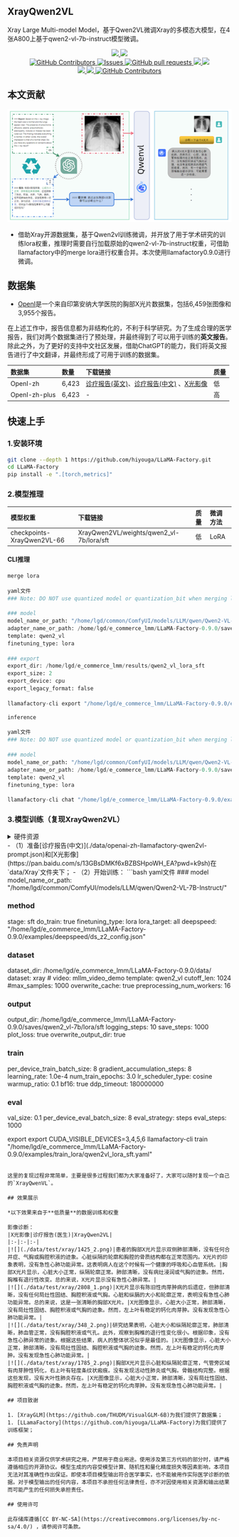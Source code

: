 ## XrayQwen2VL

Xray Large Multi-model Model，基于Qwen2VL微调Xray的多模态大模型，在4张A800上基于qwen2-vl-7b-instruct模型微调。

 <p align="center">
      <a href='https://github.com/leeguandong/XrayQwen2VL'>
            <img src='https://img.shields.io/badge/Project-Page-Green'>
      </a>
      <a href='https://github.com/leeguandong/XrayQwen2VL'>
            <img src='https://img.shields.io/badge/Paper-Arxiv-red'>
      </a>
      </br>
      <a href="https://github.com/leeguandong/XrayQwen2VL/graphs/contributors">
        <img alt="GitHub Contributors" src="https://img.shields.io/github/contributors/leeguandong/XrayQwen2VL" />
      </a>
      <a href="https://github.com/leeguandong/XrayQwen2VL/issues">
        <img alt="Issues" src="https://img.shields.io/github/issues/leeguandong/XrayQwen2VL?color=0088ff" />
      </a>
      <a href="https://github.com/leeguandong/XrayQwen2VL/pulls">
        <img alt="GitHub pull requests" src="https://img.shields.io/github/issues-pr/leeguandong/XrayQwen2VL?color=0088ff" />
      </a>
      <a href=href="https://github.com/leeguandong/XrayQwen2VL/stargazers">
        <img src="https://img.shields.io/github/stars/leeguandong/XrayQwen2VL?color=ccf">
      </a>
      <a href=href="https://github.com/leeguandong/XrayQwen2VL">
        <img src="https://img.shields.io/github/repo-size/leeguandong/XrayQwen2VL.svg?style=flat-square">
      </a>
      </br>
      <a href=href="https://github.com/leeguandong/XrayQwen2VL">
        <img src="https://visitor-badge.laobi.icu/badge?page_id=https://github.com/leeguandong/XrayQwen2VL">
      </a>
      <a href=href="https://github.com/leeguandong/XrayQwen2VL">
        <img src="https://img.shields.io/github/last-commit/leeguandong/XrayQwen2VL">
      </a>
      <a href="https://github.com/leeguandong/XrayQwen2VL/blob/main/LICENSE">
        <img alt="GitHub Contributors" src="https://img.shields.io/badge/License-CC%20BY--NC--SA%204.0-lightgrey.svg" />
      </a>
  </p>

## 本文贡献

![](./doc/xrayqwenvl.png)

- 借助Xray开源数据集，基于Qwen2vl训练微调，并开放了用于学术研究的训练lora权重，推理时需要自行加载原始的qwen2-vl-7b-instruct权重，可借助llamafactory中的merge lora进行权重合并。本次使用llamafactory0.9.0进行微调。
## 数据集

- [OpenI](https://openi.nlm.nih.gov/faq#collection)是一个来自印第安纳大学医院的胸部X光片数据集，包括6,459张图像和3,955个报告。

在上述工作中，报告信息都为非结构化的，不利于科学研究。为了生成合理的医学报告，我们对两个数据集进行了预处理，并最终得到了可以用于训练的**英文报告**。除此之外，为了更好的支持中文社区发展，借助ChatGPT的能力，我们将英文报告进行了中文翻译，并最终形成了可用于训练的数据集。

|数据集|数量|下载链接|质量|
|:-|:-|:-|:-|
|OpenI-zh|6,423|[诊疗报告(英文)](./data/openi-en.json)、[诊疗报告(中文)](./data/Xray/openi-zh.json) 、[X光影像](https://pan.baidu.com/s/13GBsDMKf6xBZBSHpoWH_EA?pwd=k9sh)|低|
|OpenI-zh-plus|6,423|-|高|

## 快速上手

### 1.安装环境
```bash
git clone --depth 1 https://github.com/hiyouga/LLaMA-Factory.git
cd LLaMA-Factory
pip install -e ".[torch,metrics]"
```
### 2.模型推理

|模型权重|下载链接|质量|微调方法|
|:-|:-|:-|:-|
|checkpoints-XrayQwen2VL-66|XrayQwen2VL/weights/qwen2_vl-7b/lora/sft|低|LoRA|

#### CLI推理

```python
merge lora

yaml文件
### Note: DO NOT use quantized model or quantization_bit when merging lora adapters

### model
model_name_or_path: "/home/lgd/common/ComfyUI/models/LLM/qwen/Qwen2-VL-7B-Instruct/"
adapter_name_or_path: /home/lgd/e_commerce_lmm/LLaMA-Factory-0.9.0/saves/qwen2_vl-7b/lora/sft
template: qwen2_vl
finetuning_type: lora

### export
export_dir: /home/lgd/e_commerce_lmm/results/qwen2_vl_lora_sft
export_size: 2
export_device: cpu
export_legacy_format: false

llamafactory-cli export "/home/lgd/e_commerce_lmm/LLaMA-Factory-0.9.0/examples/merge_lora/qwen2vl_lora_sft.yaml"
```

```python
inference

yaml文件
### Note: DO NOT use quantized model or quantization_bit when merging lora adapters

### model
model_name_or_path: "/home/lgd/common/ComfyUI/models/LLM/qwen/Qwen2-VL-7B-Instruct/"
adapter_name_or_path: /home/lgd/e_commerce_lmm/LLaMA-Factory-0.9.0/saves/qwen2_vl-7b/lora/sft
template: qwen2_vl
finetuning_type: lora

llamafactory-cli chat "/home/lgd/e_commerce_lmm/LLaMA-Factory-0.9.0/examples/inference/qwen2_vl.yaml"
```

### 3.模型训练（复现XrayQwen2VL）

<details>
  <summary>硬件资源</summary>
  <p>* 实验在A800 (4X, 80GB)上进行</p>
</details>
- （1）准备[诊疗报告(中文)](./data/openai-zh-llamafactory-qwen2vl-prompt.json)和[X光影像](https://pan.baidu.com/s/13GBsDMKf6xBZBSHpoWH_EA?pwd=k9sh)在`data/Xray`文件夹下；
- （2）开始训练：
```bash
yaml文件
### model
model_name_or_path: "/home/lgd/common/ComfyUI/models/LLM/qwen/Qwen2-VL-7B-Instruct/"

### method
stage: sft
do_train: true
finetuning_type: lora
lora_target: all
deepspeed: "/home/lgd/e_commerce_lmm/LLaMA-Factory-0.9.0/examples/deepspeed/ds_z2_config.json"


### dataset
dataset_dir: /home/lgd/e_commerce_lmm/LLaMA-Factory-0.9.0/data/
dataset: xray  # video: mllm_video_demo
template: qwen2_vl
cutoff_len: 1024
#max_samples: 1000
overwrite_cache: true
preprocessing_num_workers: 16

### output
output_dir: /home/lgd/e_commerce_lmm/LLaMA-Factory-0.9.0/saves/qwen2_vl-7b/lora/sft
logging_steps: 10
save_steps: 1000
plot_loss: true
overwrite_output_dir: true

### train
per_device_train_batch_size: 8
gradient_accumulation_steps: 8
learning_rate: 1.0e-4
num_train_epochs: 3.0
lr_scheduler_type: cosine
warmup_ratio: 0.1
bf16: true
ddp_timeout: 180000000

### eval
val_size: 0.1
per_device_eval_batch_size: 8
eval_strategy: steps
eval_steps: 1000

export export CUDA_VISIBLE_DEVICES=3,4,5,6
llamafactory-cli train "/home/lgd/e_commerce_lmm/LLaMA-Factory-0.9.0/examples/train_lora/qwen2vl_lora_sft.yaml"
```

这里的复现过程非常简单，主要是很多过程我们都为大家准备好了，大家可以随时复现一个自己的`XrayQwenVL`。

## 效果展示

*以下效果来自于**低质量**的数据训练和权重

影像诊断：
|X光影像|诊疗报告(医生)|XrayQwen2VL|
|:-|:-|:-|
|![](./data/test/xray/1425_2.png)|患者的胸部X光片显示双侧肺部清晰，没有任何合并症、气胸或胸腔积液的迹象。心脏纵隔的轮廓和胸腔的骨质结构都在正常范围内。X光片的印象表明，没有急性心肺功能异常。这表明病人在这个时候有一个健康的呼吸和心血管系统。|胸部X光片显示，心脏大小正常，纵隔轮廓正常。肺部清晰，没有病灶浸润或气胸的迹象。然而，胸椎有退行性改变。总的来说，X光片显示没有急性心肺异常。|
|![](./data/test/xray/2808_1.png)|X光片显示有陈旧性肉芽肿病的后遗症，但肺部清晰，没有任何局灶性固结、胸腔积液或气胸。心脏和纵膈的大小和轮廓正常，表明没有急性心肺功能异常。总的来说，这是一张清晰的胸部X光片。|X光图像显示，心脏大小正常，肺部清晰，没有局灶性固结、胸腔积液或气胸的迹象。然而，左上叶有稳定的钙化肉芽肿。没有发现急性心肺功能异常。|
|![](./data/test/xray/348_2.png)|研究结果表明，心脏大小和纵隔轮廓正常，肺部清晰，肺血管正常，没有胸腔积液或气孔。此外，观察到胸椎的退行性变化很小。根据印象，没有急性心肺异常的迹象。根据这些结果，病人的整体状况似乎是最佳的。|X光图像显示，心脏大小正常，肺部清晰，没有局灶性固结、胸腔积液或气胸的迹象。然而，左上叶有稳定的钙化肉芽肿。没有发现急性心肺功能异常。|
|![](./data/test/xray/1785_2.png)|胸部X光片显示心脏和纵隔轮廓正常，气管旁区域有肉芽肿性钙化，右上叶有轻度条纹状瘢痕。没有发现活动性肺炎或气胸。骨骼结构完整。根据这些发现，没有大叶性肺炎存在。|X光图像显示，心脏大小正常，肺部清晰，没有局灶性固结、胸腔积液或气胸的迹象。然而，左上叶有稳定的钙化肉芽肿。没有发现急性心肺功能异常。|

## 项目致谢

1. [XrayGLM](https://github.com/THUDM/VisualGLM-6B)为我们提供了数据集；
1. [LLamaFactory](https://github.com/hiyouga/LLaMA-Factory)为我们提供了训练框架；

## 免责声明

本项目相关资源仅供学术研究之用，严禁用于商业用途。使用涉及第三方代码的部分时，请严格遵循相应的开源协议。模型生成的内容受模型计算、随机性和量化精度损失等因素影响，本项目无法对其准确性作出保证。即使本项目模型输出符合医学事实，也不能被用作实际医学诊断的依据。对于模型输出的任何内容，本项目不承担任何法律责任，亦不对因使用相关资源和输出结果而可能产生的任何损失承担责任。

## 使用许可

此存储库遵循[CC BY-NC-SA](https://creativecommons.org/licenses/by-nc-sa/4.0/) ，请参阅许可条款。

